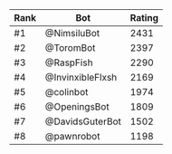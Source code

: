 Rank|Bot|Rating
---|---|---
#1|@NimsiluBot|2431
#2|@ToromBot|2397
#3|@RaspFish|2290
#4|@InvinxibleFlxsh|2169
#5|@colinbot|1974
#6|@OpeningsBot|1809
#7|@DavidsGuterBot|1502
#8|@pawnrobot|1198
